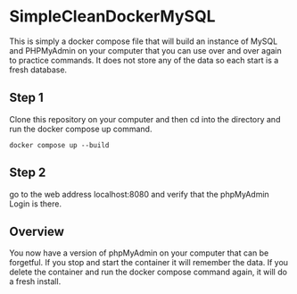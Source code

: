 # SimpleCleanDockerMySQL
This is simply a docker compose file that will build an instance of MySQL and PHPMyAdmin on your computer that you can use over and over again to practice commands.  It does not store any of the data so each start is a fresh database. 

## Step 1 
Clone this repository on your computer and then cd into the directory and run the docker compose up command. 

```
docker compose up --build
```

## Step 2 
go to the web address localhost:8080 and verify that the phpMyAdmin Login is there. 

## Overview 
You now have a version of phpMyAdmin on your computer that can be forgetful.  If you stop and start the container it will remember the data. If you delete the container and run the docker compose command again, it will do a fresh install. 
